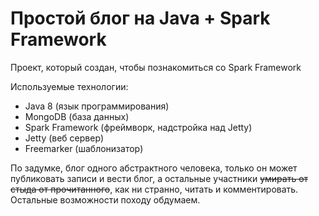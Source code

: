# Простой блог на Java + Spark Framework

Проект, который создан, чтобы познакомиться со Spark Framework

Используемые технологии:
  * Java 8 (язык программирования)
  * MongoDB (база данных)
  * Spark Framework (фреймворк, надстройка над Jetty)
  * Jetty (веб сервер)
  * Freemarker (шаблонизатор)

По задумке, блог одного абстрактного человека, только он может публиковать
записи и вести блог, а остальные участники ~~умирать от стыда от прочитанного~~, как ни странно, читать и комментировать.
Остальные возможности походу обдумаем.